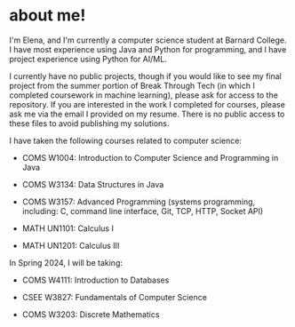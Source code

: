 # about me!

I'm Elena, and I'm currently a computer science student at Barnard College. I have most experience using Java and Python for programming, and I have project experience using Python for AI/ML. 

I currently have no public projects, though if you would like to see my final project from the summer portion of Break Through Tech (in which I completed coursework in machine learning), please ask for access to the repository. If you are interested in the work I completed for courses, please ask me via the email I provided on my resume. There is no public access to these files to avoid publishing my solutions.



I have taken the following courses related to computer science:

- COMS W1004: Introduction to Computer Science and Programming in Java
  
- COMS W3134: Data Structures in Java
  
- COMS W3157: Advanced Programming (systems programming, including: C, command line interface, Git, TCP, HTTP, Socket API)

- MATH UN1101: Calculus I
  
- MATH UN1201: Calculus III
  
In Spring 2024, I will be taking:

- COMS W4111: Introduction to Databases

- CSEE W3827: Fundamentals of Computer Science

- COMS W3203: Discrete Mathematics
